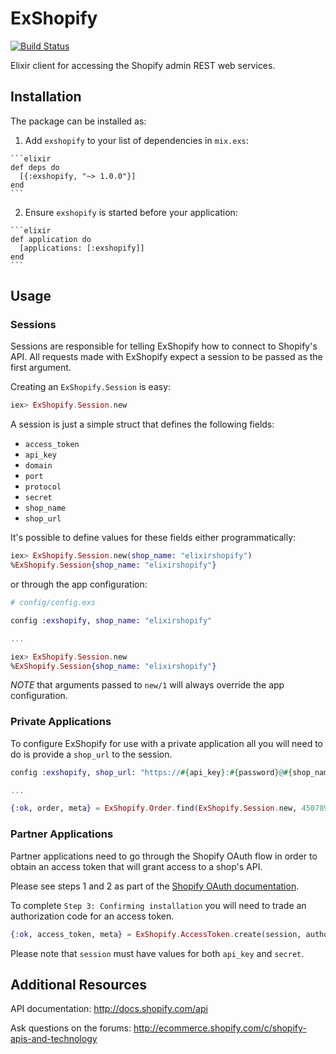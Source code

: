 # ExShopify

[![Build Status](https://travis-ci.org/sticksnleaves/exshopify.svg?branch=master)](https://travis-ci.org/sticksnleaves/exshopify)

Elixir client for accessing the Shopify admin REST web services.

## Installation

The package can be installed as:

  1. Add `exshopify` to your list of dependencies in `mix.exs`:

    ```elixir
    def deps do
      [{:exshopify, "~> 1.0.0"}]
    end
    ```

  2. Ensure `exshopify` is started before your application:

    ```elixir
    def application do
      [applications: [:exshopify]]
    end
    ```

## Usage

### Sessions

Sessions are responsible for telling ExShopify how to connect to Shopify's API.
All requests made with ExShopify expect a session to be passed as the first
argument.

Creating an `ExShopify.Session` is easy:

```elixir
iex> ExShopify.Session.new
```

A session is just a simple struct that defines the following fields:

  * `access_token`
  * `api_key`
  * `domain`
  * `port`
  * `protocol`
  * `secret`
  * `shop_name`
  * `shop_url`

It's possible to define values for these fields either programmatically:

```elixir
iex> ExShopify.Session.new(shop_name: "elixirshopify")
%ExShopify.Session{shop_name: "elixirshopify"}
```

or through the app configuration:

```elixir
# config/config.exs

config :exshopify, shop_name: "elixirshopify"

...

iex> ExShopify.Session.new
%ExShopify.Session{shop_name: "elixirshopify"}
```

*NOTE* that arguments passed to `new/1` will always override the app
configuration.

### Private Applications

To configure ExShopify for use with a private application all you will need
to do is provide a `shop_url` to the session.

```elixir
config :exshopify, shop_url: "https://#{api_key}:#{password}@#{shop_name}.myshopify.com/admin")

...

{:ok, order, meta} = ExShopify.Order.find(ExShopify.Session.new, 450789469)
```

### Partner Applications

Partner applications need to go through the Shopify OAuth flow in order to
obtain an access token that will grant access to a shop's API.

Please see steps 1 and 2 as part of the
[Shopify OAuth documentation](https://help.shopify.com/api/guides/authentication/oauth).

To complete `Step 3: Confirming installation` you will need to trade an
authorization code for an access token.

```elixir
{:ok, access_token, meta} = ExShopify.AccessToken.create(session, authorization_code)
```

Please note that `session` must have values for both `api_key` and `secret`.

## Additional Resources

API documentation: http://docs.shopify.com/api

Ask questions on the forums: http://ecommerce.shopify.com/c/shopify-apis-and-technology

